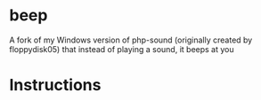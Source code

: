 # beep
A fork of my Windows version of php-sound (originally created by floppydisk05) that instead of playing a sound, it beeps at you
# Instructions
